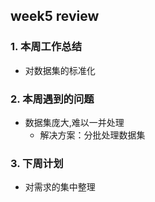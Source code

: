 ## week5 review

### 1. 本周工作总结
- 对数据集的标准化
### 2. 本周遇到的问题
- 数据集庞大,难以一并处理
  - 解决方案：分批处理数据集

### 3. 下周计划
- 对需求的集中整理